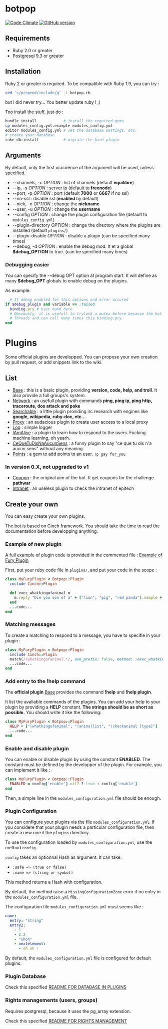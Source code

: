 # botpop
[![Code Climate](https://codeclimate.com/github/pouleta/botpop/badges/gpa.svg)](https://codeclimate.com/github/pouleta/botpop)
[![GitHub version](https://badge.fury.io/gh/pouleta%2Fbotpop.svg)](http://badge.fury.io/gh/pouleta%2Fbotpop)

## Requirements

- Ruby 2.0 or greater
- Postgresql 9.3 or greater



## Installation
Ruby 2 or greater is required. To be compatible with Ruby 1.9, you can try :
```bash
sed 's/prepend/include/g' -i botpop.rb
```
but i did never try... You better update ruby ! ;)

Too install the stuff, just do :
```bash
bundle install            # install the required gems
cp modules_config.yml.example modules_config.yml
editor modules_config.yml # set the database settings, etc.
# create your database
rake db:install           # migrate the base plugin
```


## Arguments
By default, only the first occurence of the argument will be used, unless specified.
- --channels, -c _OPTION_ : list of channels (default __equilibre__)
- --ip, -s _OPTION_ : server ip (default to __freenode__)
- --port, -p _OPTION_ : port (default __7000__ or __6667__ if no ssl)
- --no-ssl : disable ssl (__enabled__ by default)
- --nick, -n _OPTION_ : change the __nickname__
- --user, -u _OPTION_ : change the __username__
- --config _OPTION_ : change the plugin configuration file (default to ``modules_config.yml``)
- --plugin-directory _OPTION_ : change the directory where the plugins are installed (default ``plugins/``)
- --plugin-disable _OPTION_ : disable a plugin (can be specified many times)
- --debug, -d _OPTION_ : enable the debug mod. It et a global __$debug_OPTION__ to true. (can be specified many times)


### Debugging easier
You can specify the --debug OPT option at program start.
It will define as many __$debug_OPT__ globals to enable debug on the plugins.

As example:
```ruby
  # If debug enabled for this options and error occured
if $debug_plugin and variable == :failed
  binding.pry # user hand here
  # Obsiously, it is usefull to trylock a mutex before because the bot use
  # Threads and can call many times this binding.pry
end
```



# Plugins
Some official plugins are developped. You can propose your own creation by pull request, or add snippets link to the wiki.

## List
- [Base](https://github.com/pouleta/botpop/blob/master/plugins/base.rb) : this is a basic plugin, providing __version, code, help, and troll__. It also provide a full groups's system.
- [Network](https://github.com/pouleta/botpop/blob/master/plugins/network.rb) : an usefull plugin with commands __ping, ping ip, ping http, traceroute, dos attack and poke__
- [Searchable](https://github.com/pouleta/botpop/blob/master/plugins/searchable.rb) : a little plugin providing irc research with engines like __google, wikipedia, ruby-doc, etc...__
- [Proxy](https://github.com/pouleta/botpop/blob/master/plugins/proxy.rb) : an audacious plugin to create user access to a local proxy
- [Log](https://github.com/pouleta/botpop/blob/master/plugins/log.rb) : simple logger
- [IAmAlive](https://github.com/pouleta/botpop/tree/master/plugins/iamalive) : a plugin to learn how to respond to the users. Fucking machine learning, oh yearh.
- [CeQueTuDisNaAucunSens](https://github.com/pouleta/botpop/tree/master/plugins/cequetudisnaaucunsens.rb) : a funny plugin to say "ce que tu dis n'a aucun sens" without any meaning.
- [Points](https://github.com/pouleta/botpop/tree/master/plugins/points.rb) : a gem to add points to an user. ``!p gay for_you``

### In version 0.X, not upgraded to v1
- [Coupon](https://github.com/pouleta/botpop/blob/master/plugins/coupons.rb) : the original aim of the bot. It get coupons for the challenge __pathwar__
- [Intranet](https://github.com/pouleta/botpop/blob/master/plugins/intranet.rb) : an useless plugin to check the intranet of epitech


## Create your own
You can easy create your own plugins.

The bot is based on [Cinch framework](https://github.com/cinchrb/cinch/).
You should take the time to read the documentation before developping anything.


### Example of new plugin
A full example of plugin code is provided in the commented file : [Example of Fury Plugin](https://github.com/pouleta/botpop/blob/master/plugins/example.rb)

First, put your ruby code file in ``plugins/``, and put your code in the scope :
```ruby
class MyFuryPlugin < Botpop::Plugin
  include Cinch::Plugin

  def exec_whatkingofanimal m
    m.reply "Die you son of a" + ["lion", "pig", "red panda"].sample + " !!"
  end
  ...code...
end
```


### Matching messages
To create a matching to respond to a message, you have to specifie in your plugin :
```ruby
class MyFuryPlugin < Botpop::Plugin
  include Cinch::Plugin
  match(/!whatkingofanimal.*/, use_prefix: false, method: :exec_whatkingofanimal)
  ...code...
end
```


### Add entry to the !help command
The __official plugin__ [Base](https://github.com/pouleta/botpop/blob/master/plugins/base.rb) provides the command __!help__ and __!help plugin__.

It list the avaliable commands of the plugins. You can add your help to your plugin by providing a __HELP__ constant.
__The strings should be as short as possible.__
You should write it like the following:
```ruby
class MyFuryPlugin < Botpop::Plugin
  HELP = ["!whatkingofanimal", "!animallist", "!checkanimal [type]"]
  ...code...
end
```


### Enable and disable plugin
You can enable or disable plugin by using the constant __ENABLED__.
The constant must be defined by the developper of the plugin.
For example, you can implement it like :
```ruby
class MyFuryPlugin < Botpop::Plugin
  ENABLED = config['enable'].nil? ? true : config['enable']
end
```

Then, a simple line in the ``modules_configuration.yml`` file should be enough.


### Plugin Configuration
You can configure your plugins via the file ``modules_configuration.yml``.
If you considere that your plugin needs a particular configuration file, then create a new one il the ``plugins`` directory.

To use the configuration loaded by ``modules_configuration.yml``, use the method ``config``.

``config`` takes an optionnal Hash as argument. It can take:

- ``:safe => (true or false)``
- ``:name => (string or symbol)``

This method returns a Hash with configuration.

By default, the method raise a ``MissingConfigurationZone`` error if no entry in the ``modules_configuration.yml`` file.

The configuration file ``modules_configuration.yml`` must seems like :
```yaml
name:
  entry: "string"
  entry2:
    - 1
    - 2.2
	- "ohoh"
	- nextelement:
	  - oh oh !
```

By default, the ``modules_configuration.yml`` file is configured for default plugins.

### Plugin Database

Check this specified [README FOR DATABASE IN PLUGINS](DATABASE_EXTENSION.md)

### Rights managements (users, groups)

Requires postgresql, because it uses the pg_array extension.

Check this specified [README FOR RIGHTS MANAGEMENT](RIGHTS_MANAGEMENT.md)
